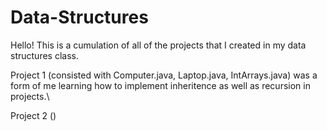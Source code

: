 # Data-Structures

Hello! This is a cumulation of all of the projects that I created in my data structures class.

Project 1 (consisted with Computer.java, Laptop.java, IntArrays.java) was a form of me learning how to implement inheritence as well as recursion in projects.\

Project 2 ()
